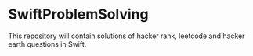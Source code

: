 # SwiftProblemSolving
This repository will contain solutions of hacker rank, leetcode and hacker earth questions in Swift.
